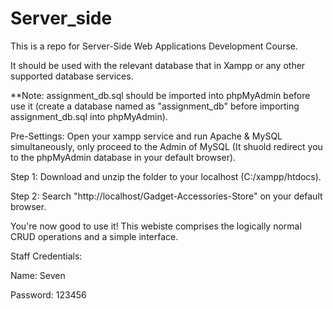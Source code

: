 # Server_side
This is a repo for Server-Side Web Applications Development Course.

It should be used with the relevant database that in Xampp or any other supported database services.

**Note: assignment_db.sql should be imported into phpMyAdmin before use it (create a database named as "assignment_db" before importing assignment_db.sql into phpMyAdmin).

Pre-Settings:
Open your xampp service and run Apache & MySQL simultaneously, only proceed to the Admin of MySQL (It shuold redirect you to the phpMyAdmin database in your default browser).

Step 1:
Download and unzip the folder to your localhost (C:/xampp/htdocs).

Step 2:
Search "http://localhost/Gadget-Accessories-Store" on your default browser.

You're now good to use it! This webiste comprises the logically normal CRUD operations and a simple interface. 

Staff Credentials:

Name: Seven

Password: 123456


